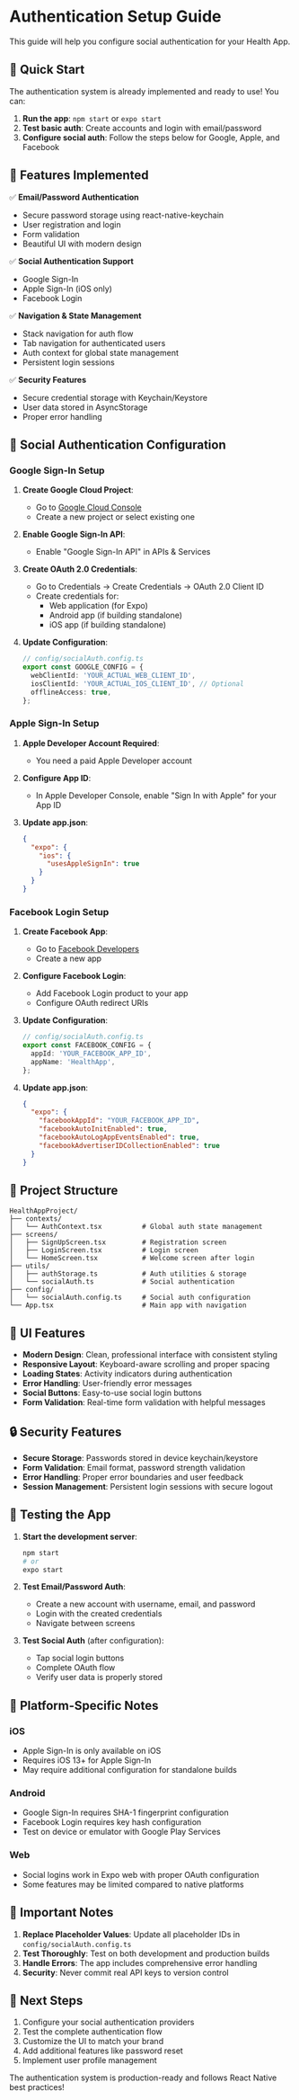 # Authentication Setup Guide

This guide will help you configure social authentication for your Health App.

## 🚀 Quick Start

The authentication system is already implemented and ready to use! You can:

1. **Run the app**: `npm start` or `expo start`
2. **Test basic auth**: Create accounts and login with email/password
3. **Configure social auth**: Follow the steps below for Google, Apple, and Facebook

## 📱 Features Implemented

✅ **Email/Password Authentication**
- Secure password storage using react-native-keychain
- User registration and login
- Form validation
- Beautiful UI with modern design

✅ **Social Authentication Support**
- Google Sign-In
- Apple Sign-In (iOS only)
- Facebook Login

✅ **Navigation & State Management**
- Stack navigation for auth flow
- Tab navigation for authenticated users
- Auth context for global state management
- Persistent login sessions

✅ **Security Features**
- Secure credential storage with Keychain/Keystore
- User data stored in AsyncStorage
- Proper error handling

## 🔧 Social Authentication Configuration

### Google Sign-In Setup

1. **Create Google Cloud Project**:
   - Go to [Google Cloud Console](https://console.cloud.google.com/)
   - Create a new project or select existing one

2. **Enable Google Sign-In API**:
   - Enable "Google Sign-In API" in APIs & Services

3. **Create OAuth 2.0 Credentials**:
   - Go to Credentials → Create Credentials → OAuth 2.0 Client ID
   - Create credentials for:
     - Web application (for Expo)
     - Android app (if building standalone)
     - iOS app (if building standalone)

4. **Update Configuration**:
   ```typescript
   // config/socialAuth.config.ts
   export const GOOGLE_CONFIG = {
     webClientId: 'YOUR_ACTUAL_WEB_CLIENT_ID',
     iosClientId: 'YOUR_ACTUAL_IOS_CLIENT_ID', // Optional
     offlineAccess: true,
   };
   ```

### Apple Sign-In Setup

1. **Apple Developer Account Required**:
   - You need a paid Apple Developer account

2. **Configure App ID**:
   - In Apple Developer Console, enable "Sign In with Apple" for your App ID

3. **Update app.json**:
   ```json
   {
     "expo": {
       "ios": {
         "usesAppleSignIn": true
       }
     }
   }
   ```

### Facebook Login Setup

1. **Create Facebook App**:
   - Go to [Facebook Developers](https://developers.facebook.com/)
   - Create a new app

2. **Configure Facebook Login**:
   - Add Facebook Login product to your app
   - Configure OAuth redirect URIs

3. **Update Configuration**:
   ```typescript
   // config/socialAuth.config.ts
   export const FACEBOOK_CONFIG = {
     appId: 'YOUR_FACEBOOK_APP_ID',
     appName: 'HealthApp',
   };
   ```

4. **Update app.json**:
   ```json
   {
     "expo": {
       "facebookAppId": "YOUR_FACEBOOK_APP_ID",
       "facebookAutoInitEnabled": true,
       "facebookAutoLogAppEventsEnabled": true,
       "facebookAdvertiserIDCollectionEnabled": true
     }
   }
   ```

## 📁 Project Structure

```
HealthAppProject/
├── contexts/
│   └── AuthContext.tsx          # Global auth state management
├── screens/
│   ├── SignUpScreen.tsx         # Registration screen
│   ├── LoginScreen.tsx          # Login screen
│   └── HomeScreen.tsx           # Welcome screen after login
├── utils/
│   ├── authStorage.ts           # Auth utilities & storage
│   └── socialAuth.ts            # Social authentication
├── config/
│   └── socialAuth.config.ts     # Social auth configuration
└── App.tsx                      # Main app with navigation
```

## 🎨 UI Features

- **Modern Design**: Clean, professional interface with consistent styling
- **Responsive Layout**: Keyboard-aware scrolling and proper spacing
- **Loading States**: Activity indicators during authentication
- **Error Handling**: User-friendly error messages
- **Social Buttons**: Easy-to-use social login buttons
- **Form Validation**: Real-time form validation with helpful messages

## 🔒 Security Features

- **Secure Storage**: Passwords stored in device keychain/keystore
- **Form Validation**: Email format, password strength validation
- **Error Handling**: Proper error boundaries and user feedback
- **Session Management**: Persistent login sessions with secure logout

## 🧪 Testing the App

1. **Start the development server**:
   ```bash
   npm start
   # or
   expo start
   ```

2. **Test Email/Password Auth**:
   - Create a new account with username, email, and password
   - Login with the created credentials
   - Navigate between screens

3. **Test Social Auth** (after configuration):
   - Tap social login buttons
   - Complete OAuth flow
   - Verify user data is properly stored

## 📱 Platform-Specific Notes

### iOS
- Apple Sign-In is only available on iOS
- Requires iOS 13+ for Apple Sign-In
- May require additional configuration for standalone builds

### Android
- Google Sign-In requires SHA-1 fingerprint configuration
- Facebook Login requires key hash configuration
- Test on device or emulator with Google Play Services

### Web
- Social logins work in Expo web with proper OAuth configuration
- Some features may be limited compared to native platforms

## 🚨 Important Notes

1. **Replace Placeholder Values**: Update all placeholder IDs in `config/socialAuth.config.ts`
2. **Test Thoroughly**: Test on both development and production builds
3. **Handle Errors**: The app includes comprehensive error handling
4. **Security**: Never commit real API keys to version control

## 🎯 Next Steps

1. Configure your social authentication providers
2. Test the complete authentication flow
3. Customize the UI to match your brand
4. Add additional features like password reset
5. Implement user profile management

The authentication system is production-ready and follows React Native best practices!
